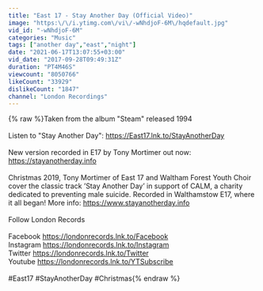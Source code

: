 ```yaml
---
title: "East 17 - Stay Another Day (Official Video)"
image: "https:\/\/i.ytimg.com\/vi\/-wNhdjoF-6M\/hqdefault.jpg"
vid_id: "-wNhdjoF-6M"
categories: "Music"
tags: ["another day","east","night"]
date: "2021-06-17T13:07:55+03:00"
vid_date: "2017-09-28T09:49:31Z"
duration: "PT4M46S"
viewcount: "8050766"
likeCount: "33929"
dislikeCount: "1847"
channel: "London Recordings"
---
```

{% raw %}Taken from the album &quot;Steam&quot; released 1994<br /><br />Listen to &quot;Stay Another Day&quot;: <a rel="nofollow" target="blank" href="https://East17.lnk.to/StayAnotherDay">https://East17.lnk.to/StayAnotherDay</a><br /><br />New version recorded in E17 by Tony Mortimer out now: <a rel="nofollow" target="blank" href="https://stayanotherday.info">https://stayanotherday.info</a><br /><br />Christmas 2019, Tony Mortimer of East 17 and Waltham Forest Youth Choir cover the classic track ’Stay Another Day’ in support of CALM, a charity dedicated to preventing male suicide. Recorded in Walthamstow E17, where it all began! More info: <a rel="nofollow" target="blank" href="https://www.stayanotherday.info">https://www.stayanotherday.info</a><br /><br />Follow London Records<br /><br />Facebook <a rel="nofollow" target="blank" href="https://londonrecords.lnk.to/Facebook">https://londonrecords.lnk.to/Facebook</a><br />Instagram <a rel="nofollow" target="blank" href="https://londonrecords.lnk.to/Instagram">https://londonrecords.lnk.to/Instagram</a><br />Twitter <a rel="nofollow" target="blank" href="https://londonrecords.lnk.to/Twitter">https://londonrecords.lnk.to/Twitter</a><br />Youtube <a rel="nofollow" target="blank" href="https://londonrecords.lnk.to/YTSubscribe">https://londonrecords.lnk.to/YTSubscribe</a><br /><br />#East17 #StayAnotherDay #Christmas{% endraw %}

